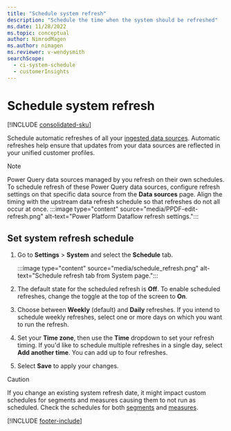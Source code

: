 ```yaml
---
title: "Schedule system refresh"
description: "Schedule the time when the system should be refreshed"
ms.date: 11/28/2022
ms.topic: conceptual
author: NimrodMagen
ms.author: nimagen
ms.reviewer: v-wendysmith
searchScope: 
  - ci-system-schedule
  - customerInsights
---
```


# Schedule system refresh

[!INCLUDE [consolidated-sku](./includes/consolidated-sku.md)]

Schedule automatic refreshes of all your [ingested data sources](data-sources.md). Automatic refreshes help ensure that updates from your data sources are reflected in your unified customer profiles.

> [!NOTE]
> Power Query data sources managed by you refresh on their own schedules. To schedule refresh of these Power Query data sources, configure refresh settings on that specific data source from the **Data sources** page. Align the timing with the upstream data refresh schedule so that refreshes do not all occur at once.
> :::image type="content" source="media/PPDF-edit-refresh.png" alt-text="Power Platform Dataflow refresh settings.":::

## Set system refresh schedule

1. Go to **Settings** > **System** and select the **Schedule** tab.

   :::image type="content" source="media/schedule_refresh.png" alt-text="Schedule refresh tab from System page.":::

1. The default state for the scheduled refresh is **Off**. To enable scheduled refreshes, change the toggle at the top of the screen to **On**.

1. Choose between **Weekly** (default) and **Daily** refreshes. If you intend to schedule weekly refreshes, select one or more days on which you want to run the refresh.

1. Set your **Time zone**, then use the **Time** dropdown to set your refresh timing. If you'd like to schedule multiple refreshes in a single day, select **Add another time**. You can add up to four refreshes.

1. Select **Save** to apply your changes.

> [!CAUTION]
> If you change an existing system refresh date, it might impact custom schedules for segments and measures causing them to not run as scheduled. Check the schedules for both [segments](segments-schedule.md) and [measures](measures-schedule.md).

[!INCLUDE [footer-include](includes/footer-banner.md)]
